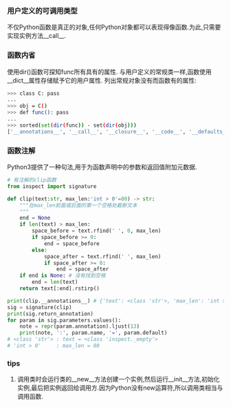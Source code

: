 ### 用户定义的可调用类型
不仅Python函数是真正的对象,任何Python对象都可以表现得像函数.为此,只需要实现实例方法__call__.

### 函数内省
使用dir()函数可探知func所有具有的属性.
与用户定义的常规类一样,函数使用__dict__属性存储赋予它的用户属性.
列出常规对象没有而函数有的属性:
```bash
>>> class C: pass
...
>>> obj = C()
>>> def func(): pass
...
>>> sorted(set(dir(func)) - set(dir(obj)))
['__annotations__', '__call__', '__closure__', '__code__', '__defaults__', '__get__', '__globals__', '__kwdefaults__', '__name__', '__qualname__']
```
### 函数注解
Python3提供了一种句法,用于为函数声明中的参数和返回值附加元数据.
```python
# 有注解的clip函数
from inspect import signature

def clip(text:str, max_len:'int > 0'=80) -> str:
    """在max_len前面或后面的第一个空格处截断文本
    """
    end = None
    if len(text) > max_len:
        space_before = text.rfind(' ', 0, max_len)
        if space_before >= 0:
            end = space_before
        else:
            space_after = text.rfind(' ', max_len)
            if space_after >= 0:
                end = space_after
    if end is None: # 没有找到空格
        end = len(text)
    return text[:end].rstirp()

print(clip.__annotations__) # {'text': <class 'str'>, 'max_len': 'int > 0', 'return': <class 'str'>}
sig = signature(clip)
print(sig.return_annotation)
for param in sig.parameters.values():
    note = repr(param.annotation).ljust(13)
    print(note, ':', param.name, '=', param.default)
# <class 'str'> : text = <class 'inspect._empty'>
# 'int > 0'     : max_len = 80
```

### tips
1. 调用类时会运行类的__new__方法创建一个实例,然后运行__init__方法,初始化实例,最后把实例返回给调用方.因为Python没有new运算符,所以调用类相当与调用函数.